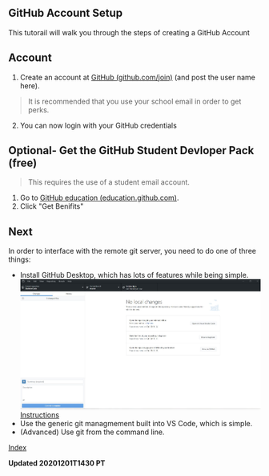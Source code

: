## GitHub Account Setup
This tutorail will walk you through the steps of creating a GitHub Account

## Account
1. Create an account at [GitHub (github.com/join)](github.com/join) (and post the user name here).
 > It is recommended that you use your school email in order to get perks.
2. You can now login with your GitHub credentials

## Optional- Get the GitHub Student Devloper Pack (free)
> This requires the use of a student email account.
1. Go to [GitHub education (education.github.com)](education.github.com).
2. Click "Get Benifits"

## Next
In order to interface with the remote git server, you need to do one of three things:
 - Install GitHub Desktop, which has lots of features while being simple.
   ![GitHub Desktop Screenshot](GitHub_Desktop_Screenshot.JPG)
   [Instructions](SetupGitHubDestkop)
 - Use the generic git managmement built into VS Code, which is simple.
 - (Advanced) Use git from the command line.
  
[Index](https://frc6506.github.io/docs/index)

__Updated 20201201T1430 PT__
